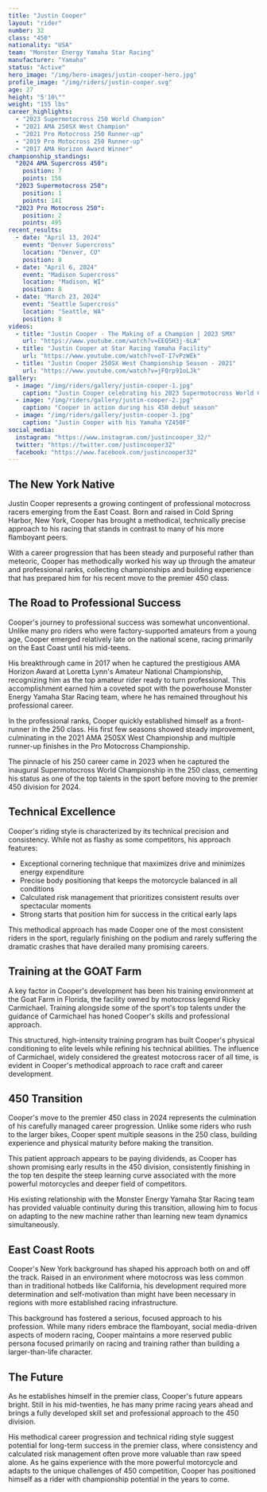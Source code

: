 ```yaml
---
title: "Justin Cooper"
layout: "rider"
number: 32
class: "450"
nationality: "USA"
team: "Monster Energy Yamaha Star Racing"
manufacturer: "Yamaha"
status: "Active"
hero_image: "/img/hero-images/justin-cooper-hero.jpg"
profile_image: "/img/riders/justin-cooper.svg"
age: 27
height: "5'10\""
weight: "155 lbs"
career_highlights:
  - "2023 Supermotocross 250 World Champion"
  - "2021 AMA 250SX West Champion"
  - "2021 Pro Motocross 250 Runner-up"
  - "2019 Pro Motocross 250 Runner-up"
  - "2017 AMA Horizon Award Winner"
championship_standings:
  "2024 AMA Supercross 450":
    position: 7
    points: 156
  "2023 Supermotocross 250":
    position: 1
    points: 141
  "2023 Pro Motocross 250":
    position: 2
    points: 495
recent_results:
  - date: "April 13, 2024"
    event: "Denver Supercross"
    location: "Denver, CO"
    position: 8
  - date: "April 6, 2024"
    event: "Madison Supercross"
    location: "Madison, WI"
    position: 8
  - date: "March 23, 2024"
    event: "Seattle Supercross"
    location: "Seattle, WA"
    position: 8
videos:
  - title: "Justin Cooper - The Making of a Champion | 2023 SMX"
    url: "https://www.youtube.com/watch?v=EEQ5H3j-6LA"
  - title: "Justin Cooper at Star Racing Yamaha Facility"
    url: "https://www.youtube.com/watch?v=oT-I7vPzWEk"
  - title: "Justin Cooper 250SX West Championship Season - 2021"
    url: "https://www.youtube.com/watch?v=jFQrp91oLJk"
gallery:
  - image: "/img/riders/gallery/justin-cooper-1.jpg"
    caption: "Justin Cooper celebrating his 2023 Supermotocross World Championship"
  - image: "/img/riders/gallery/justin-cooper-2.jpg"
    caption: "Cooper in action during his 450 debut season"
  - image: "/img/riders/gallery/justin-cooper-3.jpg"
    caption: "Justin Cooper with his Yamaha YZ450F"
social_media:
  instagram: "https://www.instagram.com/justincooper_32/"
  twitter: "https://twitter.com/justincooper32"
  facebook: "https://www.facebook.com/justincooper32"
---
```


## The New York Native

Justin Cooper represents a growing contingent of professional motocross racers emerging from the East Coast. Born and raised in Cold Spring Harbor, New York, Cooper has brought a methodical, technically precise approach to his racing that stands in contrast to many of his more flamboyant peers.

With a career progression that has been steady and purposeful rather than meteoric, Cooper has methodically worked his way up through the amateur and professional ranks, collecting championships and building experience that has prepared him for his recent move to the premier 450 class.

## The Road to Professional Success

Cooper's journey to professional success was somewhat unconventional. Unlike many pro riders who were factory-supported amateurs from a young age, Cooper emerged relatively late on the national scene, racing primarily on the East Coast until his mid-teens.

His breakthrough came in 2017 when he captured the prestigious AMA Horizon Award at Loretta Lynn's Amateur National Championship, recognizing him as the top amateur rider ready to turn professional. This accomplishment earned him a coveted spot with the powerhouse Monster Energy Yamaha Star Racing team, where he has remained throughout his professional career.

In the professional ranks, Cooper quickly established himself as a front-runner in the 250 class. His first few seasons showed steady improvement, culminating in the 2021 AMA 250SX West Championship and multiple runner-up finishes in the Pro Motocross Championship.

The pinnacle of his 250 career came in 2023 when he captured the inaugural Supermotocross World Championship in the 250 class, cementing his status as one of the top talents in the sport before moving to the premier 450 division for 2024.

## Technical Excellence

Cooper's riding style is characterized by its technical precision and consistency. While not as flashy as some competitors, his approach features:

- Exceptional cornering technique that maximizes drive and minimizes energy expenditure
- Precise body positioning that keeps the motorcycle balanced in all conditions
- Calculated risk management that prioritizes consistent results over spectacular moments
- Strong starts that position him for success in the critical early laps

This methodical approach has made Cooper one of the most consistent riders in the sport, regularly finishing on the podium and rarely suffering the dramatic crashes that have derailed many promising careers.

## Training at the GOAT Farm

A key factor in Cooper's development has been his training environment at the Goat Farm in Florida, the facility owned by motocross legend Ricky Carmichael. Training alongside some of the sport's top talents under the guidance of Carmichael has honed Cooper's skills and professional approach.

This structured, high-intensity training program has built Cooper's physical conditioning to elite levels while refining his technical abilities. The influence of Carmichael, widely considered the greatest motocross racer of all time, is evident in Cooper's methodical approach to race craft and career development.

## 450 Transition

Cooper's move to the premier 450 class in 2024 represents the culmination of his carefully managed career progression. Unlike some riders who rush to the larger bikes, Cooper spent multiple seasons in the 250 class, building experience and physical maturity before making the transition.

This patient approach appears to be paying dividends, as Cooper has shown promising early results in the 450 division, consistently finishing in the top ten despite the steep learning curve associated with the more powerful motorcycles and deeper field of competitors.

His existing relationship with the Monster Energy Yamaha Star Racing team has provided valuable continuity during this transition, allowing him to focus on adapting to the new machine rather than learning new team dynamics simultaneously.

## East Coast Roots

Cooper's New York background has shaped his approach both on and off the track. Raised in an environment where motocross was less common than in traditional hotbeds like California, his development required more determination and self-motivation than might have been necessary in regions with more established racing infrastructure.

This background has fostered a serious, focused approach to his profession. While many riders embrace the flamboyant, social media-driven aspects of modern racing, Cooper maintains a more reserved public persona focused primarily on racing and training rather than building a larger-than-life character.

## The Future

As he establishes himself in the premier class, Cooper's future appears bright. Still in his mid-twenties, he has many prime racing years ahead and brings a fully developed skill set and professional approach to the 450 division.

His methodical career progression and technical riding style suggest potential for long-term success in the premier class, where consistency and calculated risk management often prove more valuable than raw speed alone. As he gains experience with the more powerful motorcycle and adapts to the unique challenges of 450 competition, Cooper has positioned himself as a rider with championship potential in the years to come.